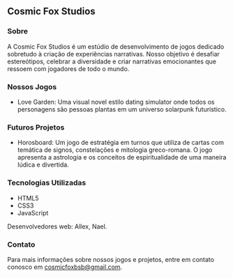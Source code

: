 ## Cosmic Fox Studios

### Sobre
A Cosmic Fox Studios é um estúdio de desenvolvimento de jogos dedicado sobretudo à criação de experiências narrativas. Nosso objetivo é desafiar estereótipos, celebrar a diversidade e criar narrativas emocionantes que ressoem com jogadores de todo o mundo.

### Nossos Jogos
- Love Garden: Uma visual novel estilo dating simulator onde todos os personagens são pessoas plantas em um universo solarpunk futurístico.

### Futuros Projetos
- Horosboard: Um jogo de estratégia em turnos que utiliza de cartas com temática de signos, constelações e mitologia greco-romana. O jogo apresenta a astrologia e os conceitos de espiritualidade de uma maneira lúdica e divertida.

### Tecnologias Utilizadas
- HTML5
- CSS3
- JavaScript

Desenvolvedores web: Allex, Nael.

### Contato
Para mais informações sobre nossos jogos e projetos, entre em contato conosco em [cosmicfoxbsb@gmail.com](mailto:cosmicfoxbsb@gmail.com).

